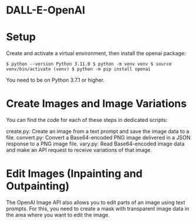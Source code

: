 # DALL-E-OpenAI


# Setup
Create and activate a virtual environment, then install the openai package:


`$ python --version
Python 3.11.0
$ python -m venv venv
$ source venv/bin/activate
(venv) $ python -m pip install openai`

You need to be on Python 3.7.1 or higher.


# Create Images and Image Variations

You can find the code for each of these steps in dedicated scripts:

create.py: Create an image from a text prompt and save the image data to a file.
convert.py: Convert a Base64-encoded PNG image delivered in a JSON response to a PNG image file.
vary.py: Read Base64-encoded image data and make an API request to receive variations of that image.

# Edit Images (Inpainting and Outpainting)

The OpenAI Image API also allows you to edit parts of an image using text prompts. For this, you need to create a mask with transparent image data in the area where you want to edit the image.
